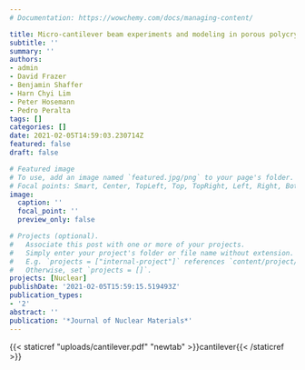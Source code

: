 ```yaml
---
# Documentation: https://wowchemy.com/docs/managing-content/

title: Micro-cantilever beam experiments and modeling in porous polycrystalline UO2
subtitle: ''
summary: ''
authors:
- admin
- David Frazer
- Benjamin Shaffer
- Harn Chyi Lim
- Peter Hosemann
- Pedro Peralta
tags: []
categories: []
date: 2021-02-05T14:59:03.230714Z
featured: false
draft: false

# Featured image
# To use, add an image named `featured.jpg/png` to your page's folder.
# Focal points: Smart, Center, TopLeft, Top, TopRight, Left, Right, BottomLeft, Bottom, BottomRight.
image:
  caption: ''
  focal_point: ''
  preview_only: false

# Projects (optional).
#   Associate this post with one or more of your projects.
#   Simply enter your project's folder or file name without extension.
#   E.g. `projects = ["internal-project"]` references `content/project/deep-learning/index.md`.
#   Otherwise, set `projects = []`.
projects: [Nuclear]
publishDate: '2021-02-05T15:59:15.519493Z'
publication_types:
- '2'
abstract: ''
publication: '*Journal of Nuclear Materials*'
---
```

{{< staticref "uploads/cantilever.pdf" "newtab" >}}cantilever{{< /staticref >}}